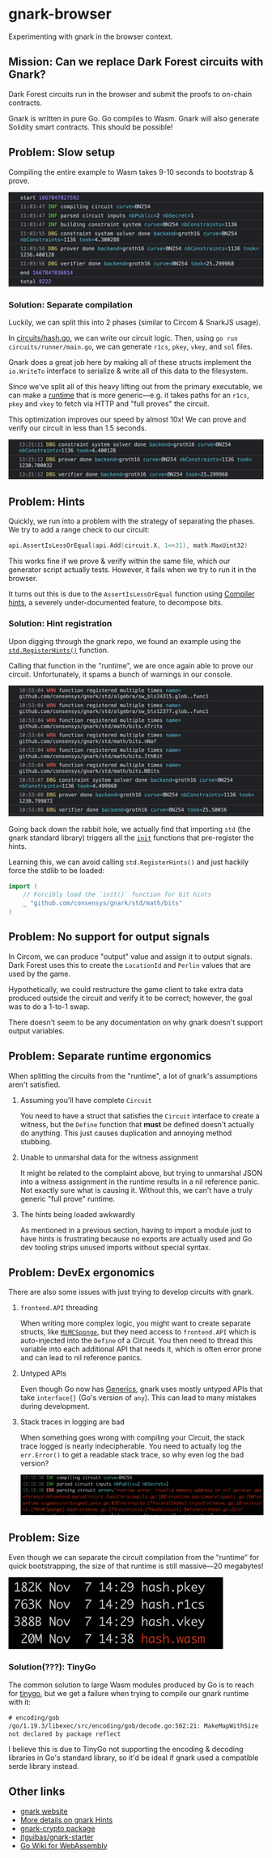 # gnark-browser

Experimenting with gnark in the browser context.

## Mission: Can we replace Dark Forest circuits with Gnark?

Dark Forest circuits run in the browser and submit the proofs to on-chain contracts.

Gnark is written in pure Go. Go compiles to Wasm. Gnark will also generate Solidity smart contracts. This should be possible!

## Problem: Slow setup

Compiling the entire example to Wasm takes 9-10 seconds to bootstrap & prove.

![bootstrap taking 9-10 seconds](images/bootstrap.png)

### Solution: Separate compilation

Luckily, we can split this into 2 phases (similar to Circom & SnarkJS usage).

In [circuits/hash.go](./circuits/hash.go), we can write our circuit logic. Then, using `go run circuits/runner/main.go`, we can generate `r1cs`, `pkey`, `vkey`, and `sol` files.

Gnark does a great job here by making all of these structs implement the `io.WriteTo` interface to serialize & write all of this data to the filesystem.

Since we've split all of this heavy lifting out from the primary executable, we can make a [runtime](./main.go) that is more generic—e.g. it takes paths for an `r1cs`, `pkey` and `vkey` to fetch via HTTP and "full proves" the circuit.

This optimization improves our speed by almost 10x! We can prove and verify our circuit in less than 1.5 seconds.

![Prove and Verify in 1.5 seconds](./images/fastprove.png)

## Problem: Hints

Quickly, we run into a problem with the strategy of separating the phases. We try to add a range check to our circuit:

```go
api.AssertIsLessOrEqual(api.Add(circuit.X, 1<<31), math.MaxUint32)
```

This works fine if we prove & verify within the same file, which our generator script actually tests. However, it fails when we try to run it in the browser.

It turns out this is due to the `AssertIsLessOrEqual` function using [Compiler hints](https://docs.gnark.consensys.net/en/v0.7.0_a/HowTo/write/hints/), a severely under-documented feature, to decompose bits.

### Solution: Hint registration

Upon digging through the gnark repo, we found an example using the [`std.RegisterHints()`](https://github.com/ConsenSys/gnark/blob/a6369bf2b713b7829658f36e6283fe63bdaba974/std/hints_test.go#L17) function.

Calling that function in the "runtime", we are once again able to prove our circuit. Unfortunately, it spams a bunch of warnings in our console.

![Warnings about double registered hints](./images/hintwarning.png)

Going back down the rabbit hole, we actually find that importing `std` (the gnark standard library) triggers all the [`init`](https://github.com/ConsenSys/gnark/blob/master/std/math/bits/conversion_binary.go#L11-L15) functions that pre-register the hints.

Learning this, we can avoid calling `std.RegisterHints()` and just hackily force the stdlib to be loaded:

```go
import (
	// Forcibly load the `init()` function for bit hints
	_ "github.com/consensys/gnark/std/math/bits"
)
```

## Problem: No support for output signals

In Circom, we can produce "output" value and assign it to output signals. Dark Forest uses this to create the `LocationId` and `Perlin` values that are used by the game.

Hypothetically, we could restructure the game client to take extra data produced outside the circuit and verify it to be correct; however, the goal was to do a 1-to-1 swap.

There doesn't seem to be any documentation on why gnark doesn't support output variables.

## Problem: Separate runtime ergonomics

When splitting the circuits from the "runtime", a lot of gnark's assumptions aren't satisfied.

1. Assuming you'll have complete `Circuit`

   You need to have a struct that satisfies the `Circuit` interface to create a witness, but the `Define` function that **must** be defined doesn't actually do anything. This just causes duplication and annoying method stubbing.

2. Unable to unmarshal data for the witness assignment

   It might be related to the complaint above, but trying to unmarshal JSON into a witness assignment in the runtime results in a nil reference panic. Not exactly sure what is causing it. Without this, we can't have a truly generic "full prove" runtime.

3. The hints being loaded awkwardly

   As mentioned in a previous section, having to import a module just to have hints is frustrating because no exports are actually used and Go dev tooling strips unused imports without special syntax.

## Problem: DevEx ergonomics

There are also some issues with just trying to develop circuits with gnark.

1. `frontend.API` threading

   When writing more complex logic, you might want to create separate structs, like [`MiMCSponge`](./circuits/mimc.go), but they need access to `frontend.API` which is auto-injected into the `Define` of a Circuit. You then need to thread this variable into each additional API that needs it, which is often error prone and can lead to nil reference panics.

2. Untyped APIs

   Even though Go now has [Generics](https://go.dev/blog/intro-generics), gnark uses mostly untyped APIs that take `interface{}` (Go's version of `any`). This can lead to many mistakes during development.

3. Stack traces in logging are bad

   When something goes wrong with compiling your Circuit, the stack trace logged is nearly indecipherable. You need to actually log the `err.Error()` to get a readable stack trace, so why even log the bad version?

   ![Example of bad stack trace logging](./images/badlogging.png)

## Problem: Size

Even though we can separate the circuit compilation from the "runtime" for quick bootstrapping, the size of that runtime is still massive—20 megabytes!

![20mb wasm module](./images/size.png)

### Solution(???): TinyGo

The common solution to large Wasm modules produced by Go is to reach for [tinygo](https://tinygo.org/docs/guides/webassembly/), but we get a failure when trying to compile our gnark runtime with it:

```
# encoding/gob
/go/1.19.3/libexec/src/encoding/gob/decode.go:562:21: MakeMapWithSize not declared by package reflect
```

I believe this is due to TinyGo not supporting the encoding & decoding libraries in Go's standard library, so it'd be ideal if gnark used a compatible serde library instead.

## Other links

- [gnark website](https://docs.gnark.consensys.net/en/latest/)
- [More details on gnark Hints](https://pkg.go.dev/github.com/consensys/gnark/backend/hint#Function)
- [gnark-crypto package](https://github.com/ConsenSys/gnark-crypto)
- [jtguibas/gnark-starter](https://github.com/jtguibas/gnark-starter)
- [Go Wiki for WebAssembly](https://github.com/golang/go/wiki/WebAssembly)
